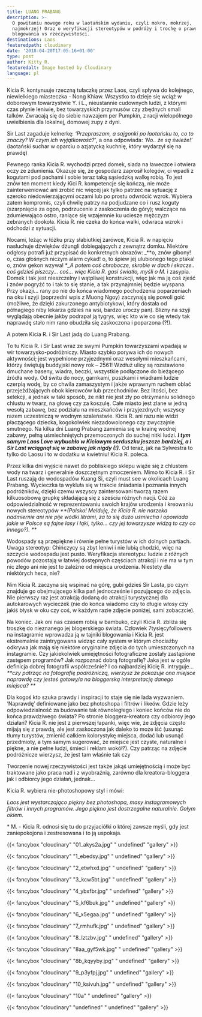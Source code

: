 ```yaml
---
title: LUANG PRABANG
description: >-
  O powitaniu nowego roku w laotańskim wydaniu, czyli mokro, mokrzej,
  najmokrzej! Oraz o weryfikacji stereotypów w podróży i trochę o prawdzie
  blogowania vs rzeczywistości.
destinations: Laos
featuredpath: cloudinary
date: '2018-04-20T17:05:16+01:00'
type: post
author: Kitty R.
featuredalt: Image hosted by Cloudinary
language: pl
---
```

Kicia R. kontynuuje rzeczną tułaczkę przez Laos, czyli spływa do kolejnego, niewielkiego miasteczka - Nong Khiaw. Wszystko to dzieje się wciąż w doborowym towarzystwie Y. i L., nieustannie cudownych ludzi, z którymi czas płynie leniwie, bez towarzyskich przymusów czy zbędnych small talków. Zwracają się do siebie nawzajem per Pumpkin, z racji wielopólnego uwielbienia dla lokalnej, domowej zupy z dyni. 

Sir Last zagaduje kelnerkę: _‘Przepraszam, a sajgonki po laotańsku to, co to znaczy? W czym ich wyjątkowość?’_, a ona odpowiada: _‘No.. że są świeże!’_  (laotański suchar w oparciu o azjatycką kuchnię, który wydarzył się na prawdę)

Pewnego ranka Kicia R. wychodzi przed domek, siada na ławeczce i otwiera oczy ze zdumienia. Okazuje się, że gospodarz zaprosił kolegów, ci wpadli z kogutami pod pachami i sobie teraz taką sąsiedzką walkę robią. To jest znów ten moment kiedy Kici R. kompetencje się kończą, nie może zainterweniować ani zrobić nic więcej jak tylko patrzeć na sytuację z szeroko niedowierzającymi oczami lub po prostu odwrócić wzrok. Wybiera zatem kompromis, czyli chwilę patrzy na podjudzane co i rusz koguty (szarpnięcie za ogon, podrzucenie z zaskoczenia do góry); walczące na zdumiewająco ostro, raniące się wzajemnie ku uciesze mężczyzn zebranych dookoła. Kicia R. nie czeka do końca walki, odwraca wzrok i odchodzi z sytuacji. 

Nocami, leżąc w łóżku przy słabiutkiej żarówce, Kicia R. w napięciu nasłuchuje dźwięków dżungli dobiegających z zewnątrz domku. Niektóre odgłosy potrafi już przypisać do konkretnych obrazów: _**o, znów gibony! o, czas głośnych niczym alarm cykad! o, to śpiew jej ulubionego tego ptaka! o, znów gekon wzywa! **_A potem coś chrobocze, skrobie w dach i skacze..  coś gdzieś piszczy… coś… więc Kicia R. gasi światło, myśli o M.* i zasypia. Domek i tak jest nieszczelny i wątpliwej konstrukcji, więc jak ma ją coś zjeść i znów pogryźć to i tak to się stanie, a tak przynajmniej będzie wyspana. Przy okazji... rany po nie do końca wiadomego pochodzenia poparzeniach na oku i szyji (poprzedni wpis z Muong Ngoy) zaczynają się powoli goić (możliwe, że dzięki zakurzonego antybiotykowi, który dostała od półnagiego niby lekarza gdzieś na wsi, bardzo uroczy pan). Blizny na szyji wyglądają obecnie jakby podrapał ją tygrys, więc kto wie co się wtedy tak naprawdę stało nim rano obudziła się zaskoczona i poparzona (?!). 

A potem Kicia R. i Sir Last jadą do Luang Prabang. 

To tu Kicia R. i Sir Last wraz ze swymi Pumpkin towarzyszami wpadają w wir towarzysko-podróżniczy. Miasto szybko porywa ich do nowych aktywności; jest wypełnione przyjezdnymi oraz wesołymi mieszkańcami, którzy świętują buddyjski nowy rok – 2561! Wzdłuż ulicy są rozstawione dmuchane baseny, wiadra, beczki, wszystkie podłączone do bieżącego źródła wody. Od świtu do nocy, garnkami, puszkami i wiadrami ludzie czerpią wodę, by co chwila zamaszystym i jakże wprawnym ruchem oblać przejeżdżających obok kierowców lub przechodniów. Bez litości, bez selekcji, a jednak w taki sposób, że nikt nie jest zły po otrzymaniu solidnego chlustu w twarz, na głowę czy za koszulę. Całe miasto jest zlane w jedną wesołą zabawę, bez podziału na mieszkańców i przyjezdnych; wszyscy razem uczestniczą w wodnym szaleństwie. Kicia R. ani razu nie widzi płaczącego dziecka, kogokolwiek niezadowolonego czy zwyczajnie smutnego. Na kilka dni Luang Prabang zamienia się w krainę wodnej zabawy, pełną uśmiechniętych przemoczonych do suchej nitki ludzi. **_I tym samym Laos Love wybuchło w Kiciowym serduszku jeszcze bardziej, a i Sir Last wciągnął się w zabawę jak nigdy (!)._** Od teraz, jak na Sylwestra to tylko do Laosu i to w dodatku w kwietniu! Kicia R. poleca. 

Przez kilka dni wyjście nawet do pobliskiego sklepu wiąże się z chlustem wody na twarz i generalnie doszczętnym zmoczeniem. Mimo to Kicia R. i Sir Last ruszają do wodospadów Kuang Si, czyli must see w okolicach Luang Prabang. Wycieczka ta wykluła się w trakcie śniadania i poznania innych podróżników, dzięki czemu wszyscy zaintersowani tworzą razem kilkuosobową grupkę składającą się z sześciu różnych nacji. Cóż za odpowiedzialność w reprezentowaniu swoich krajów urodzenia i kreowaniu nowych stereotypów _**(Polsko! Melduję, że Kicia R. nie narzeka nadmiernie ani nie pije wódki litrami, za to się dużo uśmiecha i opowiada jakie w Polsce są fajne lasy i łąki, tylko... czy jej towarzysze widzą to czy co innego?). 
**_

Wodospady są przepiękne i równie pełne turystów w ich dolnych partiach. Uwaga stereotyp: Chińczycy są zbyt leniwi i nie lubią chodzić, więc na szczycie wodospadu jest pusto. Weryfikacja stereotypu: ludzie z różnych powodów pozostają w łatwiej dostępnych częściach atrakcji i nie ma w tym nic złego ani nie jest to zależne od miejsca urodzenia. Niestety dla niektórych heca, nie? 

Nim Kicia R. zaczyna się wspinać na górę, gubi gdzieś Sir Lasta, po czym znajduje go obejmującego kilka pań jednocześnie i pozującego do zdjęcia. Nie pierwszy raz jest atrakcją dodaną do atrakcji turystycznej dla autokarowych wycieczek (nie do końca wiadomo czy to długie włosy czy jakiś błysk w oku czy coś, w każdym razie zdjęcie poniżej, sami zobaczcie). 

Na koniec.  Jak oni nas czasem robią w bambuko, czyli Kicia R. zbliża się troszkę do nieznanego jej blogerskiego świata. Człowiek 7tysięcyfollowers na instagramie wprowadza ją w tajniki blogowania i Kicia R. jest ekstremalnie zaintrygowana widząc cały system w którym chociażby odkrywa jak mają się niektóre oryginalne zdjęcia do tych umieszczonych na instagramie. Czy jakiekolwiek umiejętności fotograficzne zostały zastąpione zastępem programów? Jak rozpoznać dobrą fotografię? Jaka jest w ogóle definicja dobrej fotografii współcześnie? I co najbardziej Kicię R. intryguje… _**czy patrząc na fotografię podróżniczą, wierzysz że pokazuje ona miejsce naprawdę czy jesteś gotowy/a na bloggerską interpretację danego miejsca? 
**_

Dla kogoś kto szuka prawdy i inspiracji to staje się nie lada wyzwaniem. ‘Naprawdę’ definiowane jako bez photoshopa i filtrów i likeów. Gdzie leży odpowiedzialność za budowanie tak równoległego i koniec końców nie do końca prawdziwego świata? Po stronie bloggera-kreatora czy odbiorcy jego działań? Kicia R. nie jest z pierwszej łapanki, więc wie, że zdjęcia często mijają się z prawdą, ale jest zaskoczona jak daleko to może iść (usunąć tłumy turystów, zmienić całkiem kolorystykę miejsca, dodać lub usunąć przedmioty, a tym samym sugerować, że miejsce jest czyste, naturalne i piękne, a nie pełne ludzi, śmieci i reklam wokół?). Czy patrząc na zdjęcie podróżnicze wierzysz, że jest tam właśnie tak czy 

Tworzenie nowej rzeczywistości jest także jakąś umiejętnością i może być traktowane jako praca nad i z wyobraźnią, zarówno dla kreatora-bloggera jak i odbiorcy jego działań, jednak…

Kicia R. wybiera nie-photoshopowy styl i mówi:

 _Laos jest wystarczająco piękny bez photoshopa, masy instagramowych filtrów i innych programów. 
Jego piękno jest dostrzegalne naturalnie. Gołym okiem._

\* M. - Kicia R. odnosi się tu do przyjaciółki o której zawsze myśli, gdy jest zaniepokojona i zestresowana i to ją uspokaja.



{{< fancybox "cloudinary" "01_akys2a.jpg" " undefined" "gallery" >}}

{{< fancybox "cloudinary" "1_ebedsy.jpg" " undefined" "gallery" >}}

{{< fancybox "cloudinary" "2_etwhxd.jpg" " undefined" "gallery" >}}

{{< fancybox "cloudinary" "3_kcw5bt.jpg" " undefined" "gallery" >}}

{{< fancybox "cloudinary" "4_ybxfbr.jpg" " undefined" "gallery" >}}

{{< fancybox "cloudinary" "5_kf6buk.jpg" " undefined" "gallery" >}}

{{< fancybox "cloudinary" "6_x5egaa.jpg" " undefined" "gallery" >}}

{{< fancybox "cloudinary" "7_rmhufk.jpg" " undefined" "gallery" >}}

{{< fancybox "cloudinary" "8_lztzbv.jpg" " undefined" "gallery" >}}

{{< fancybox "cloudinary" "8aa_gyf5wk.jpg" " undefined" "gallery" >}}

{{< fancybox "cloudinary" "8b_kqyyby.jpg" " undefined" "gallery" >}}

{{< fancybox "cloudinary" "9_p3yfpj.jpg" " undefined" "gallery" >}}

{{< fancybox "cloudinary" "10_ksivuh.jpg" " undefined" "gallery" >}}

{{< fancybox "cloudinary" "10a" " undefined" "gallery" >}}

{{< fancybox "cloudinary" "undefined" " undefined" "gallery" >}}
